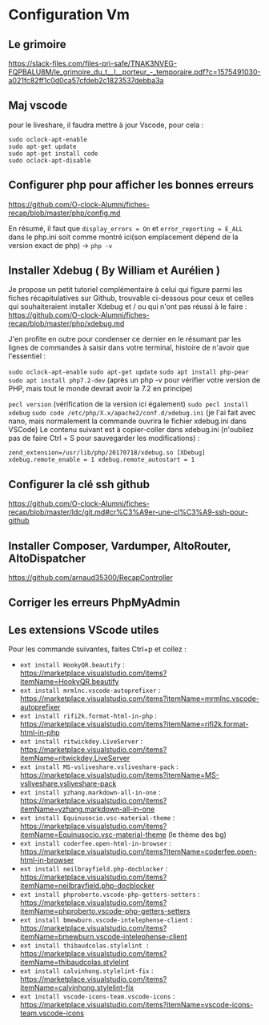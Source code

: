 # Configuration Vm

## Le grimoire

https://slack-files.com/files-pri-safe/TNAK3NVEG-FQPBALU8M/le_grimoire_du_t__l__porteur_-_temporaire.pdf?c=1575491030-a021fc82ff1c0d0ca57cfdeb2c1823537debba3a

## Maj vscode

pour le liveshare, il faudra mettre à jour Vscode, pour cela : 

```
sudo oclock-apt-enable
sudo apt-get update
sudo apt-get install code
sudo oclock-apt-disable
```

## Configurer php pour afficher les bonnes erreurs 

https://github.com/O-clock-Alumni/fiches-recap/blob/master/php/config.md

En résumé, il faut que `display_errors = On`  et `error_reporting = E_ALL`  dans le php.ini soit comme montré ici(son emplacement dépend de la version exact de php) -> `php -v`

## Installer Xdebug ( By William et Aurélien ) 

Je propose un petit tutoriel complémentaire à celui qui figure parmi les fiches récapitulatives sur Github, trouvable ci-dessous pour ceux et celles qui souhaiteraient installer Xdebug et / ou qui n'ont pas réussi à le faire :
https://github.com/O-clock-Alumni/fiches-recap/blob/master/php/xdebug.md

J'en profite en outre pour condenser ce dernier en le résumant par les lignes de commandes à saisir dans votre terminal, histoire de n'avoir que l'essentiel :

`sudo oclock-apt-enable`
`sudo apt-get update`
`sudo apt install php-pear`
`sudo apt install php7.2-dev` 
(après un php -v pour vérifier votre version de PHP, mais tout le monde devrait avoir la 7.2 en principe)

`pecl version` 
(vérification de la version ici également)
`sudo pecl install xdebug`
`sudo code /etc/php/X.x/apache2/conf.d/xdebug.ini` 
(je l'ai fait avec nano, mais normalement la commande ouvrira le fichier xdebug.ini dans VSCode)
Le contenu suivant est à copier-coller dans xdebug.ini (n'oubliez pas de faire Ctrl + S pour sauvegarder les modifications) :

`zend_extension=/usr/lib/php/20170718/xdebug.so
[XDebug]
xdebug.remote_enable = 1
xdebug.remote_autostart = 1`

## Configurer la clé ssh github

https://github.com/O-clock-Alumni/fiches-recap/blob/master/ldc/git.md#cr%C3%A9er-une-cl%C3%A9-ssh-pour-github


## Installer Composer, Vardumper, AltoRouter, AltoDispatcher

https://github.com/arnaud35300/RecapController

## Corriger les erreurs PhpMyAdmin


## Les extensions VScode utiles

Pour les commande suivantes, faites Ctrl+p et collez : 

- `ext install HookyQR.beautify` : https://marketplace.visualstudio.com/items?itemName=HookyQR.beautify
- `ext install mrmlnc.vscode-autoprefixer` : https://marketplace.visualstudio.com/items?itemName=mrmlnc.vscode-autoprefixer
- `ext install rifi2k.format-html-in-php` : https://marketplace.visualstudio.com/items?itemName=rifi2k.format-html-in-php
- `ext install ritwickdey.LiveServer` : https://marketplace.visualstudio.com/items?itemName=ritwickdey.LiveServer
- `ext install MS-vsliveshare.vsliveshare-pack` : https://marketplace.visualstudio.com/items?itemName=MS-vsliveshare.vsliveshare-pack
- `ext install yzhang.markdown-all-in-one` : https://marketplace.visualstudio.com/items?itemName=yzhang.markdown-all-in-one
- `ext install Equinusocio.vsc-material-theme` : https://marketplace.visualstudio.com/items?itemName=Equinusocio.vsc-material-theme (le thème des bg)
- `ext install coderfee.open-html-in-browser` : https://marketplace.visualstudio.com/items?itemName=coderfee.open-html-in-browser
- `ext install neilbrayfield.php-docblocker` : https://marketplace.visualstudio.com/items?itemName=neilbrayfield.php-docblocker
- `ext install phproberto.vscode-php-getters-setters` : https://marketplace.visualstudio.com/items?itemName=phproberto.vscode-php-getters-setters
- `ext install bmewburn.vscode-intelephense-client` : https://marketplace.visualstudio.com/items?itemName=bmewburn.vscode-intelephense-client
- `ext install thibaudcolas.stylelint :` https://marketplace.visualstudio.com/items?itemName=thibaudcolas.stylelint
- `ext install calvinhong.stylelint-fix` : https://marketplace.visualstudio.com/items?itemName=calvinhong.stylelint-fix
- `ext install vscode-icons-team.vscode-icons` : https://marketplace.visualstudio.com/items?itemName=vscode-icons-team.vscode-icons


